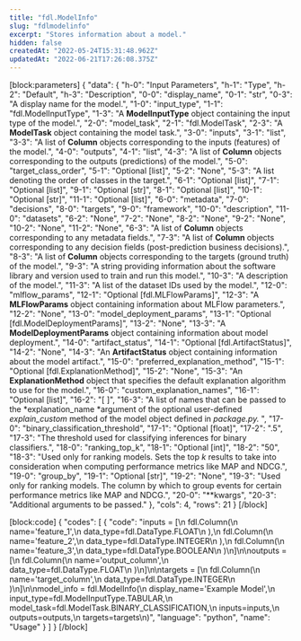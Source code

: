 ```yaml
---
title: "fdl.ModelInfo"
slug: "fdlmodelinfo"
excerpt: "Stores information about a model."
hidden: false
createdAt: "2022-05-24T15:31:48.962Z"
updatedAt: "2022-06-21T17:26:08.375Z"
---
```

[block:parameters]
{
  "data": {
    "h-0": "Input Parameters",
    "h-1": "Type",
    "h-2": "Default",
    "h-3": "Description",
    "0-0": "display_name",
    "0-1": "str",
    "0-3": "A display name for the model.",
    "1-0": "input_type",
    "1-1": "fdl.ModelInputType",
    "1-3": "A **ModelInputType** object containing the input type of the model.",
    "2-0": "model_task",
    "2-1": "fdl.ModelTask",
    "2-3": "A **ModelTask** object containing the model task.",
    "3-0": "inputs",
    "3-1": "list",
    "3-3": "A list of **Column** objects corresponding to the inputs (features) of the model.",
    "4-0": "outputs",
    "4-1": "list",
    "4-3": "A list of **Column** objects corresponding to the outputs (predictions) of the model.",
    "5-0": "target_class_order",
    "5-1": "Optional [list]",
    "5-2": "None",
    "5-3": "A list denoting the order of classes in the target.",
    "6-1": "Optional [list]",
    "7-1": "Optional [list]",
    "9-1": "Optional [str]",
    "8-1": "Optional [list]",
    "10-1": "Optional [str]",
    "11-1": "Optional [list]",
    "6-0": "metadata",
    "7-0": "decisions",
    "8-0": "targets",
    "9-0": "framework",
    "10-0": "description",
    "11-0": "datasets",
    "6-2": "None",
    "7-2": "None",
    "8-2": "None",
    "9-2": "None",
    "10-2": "None",
    "11-2": "None",
    "6-3": "A list of **Column** objects corresponding to any metadata fields.",
    "7-3": "A list of **Column** objects corresponding to any decision fields (post-prediction business decisions).",
    "8-3": "A list of **Column** objects corresponding to the targets (ground truth) of the model.",
    "9-3": "A string providing information about the software library and version used to train and run this model.",
    "10-3": "A description of the model.",
    "11-3": "A list of the dataset IDs used by the model.",
    "12-0": "mlflow_params",
    "12-1": "Optional [fdl.MLFlowParams]",
    "12-3": "A **MLFlowParams** object containing information about MLFlow parameters.",
    "12-2": "None",
    "13-0": "model_deployment_params",
    "13-1": "Optional [fdl.ModelDeploymentParams]",
    "13-2": "None",
    "13-3": "A **ModelDeploymentParams** object containing information about model deployment.",
    "14-0": "artifact_status",
    "14-1": "Optional [fdl.ArtifactStatus]",
    "14-2": "None",
    "14-3": "An **ArtifactStatus** object containing information about the model artifact.",
    "15-0": "preferred_explanation_method",
    "15-1": "Optional [fdl.ExplanationMethod]",
    "15-2": "None",
    "15-3": "An **ExplanationMethod** object that specifies the default explanation algorithm to use for the model.",
    "16-0": "custom_explanation_names",
    "16-1": "Optional [list]",
    "16-2": "[ ]",
    "16-3": "A list of names that can be passed to the *explanation_name *argument of the optional user-defined *explain_custom* method of the model object defined in *package.py.* ",
    "17-0": "binary_classification_threshold",
    "17-1": "Optional [float]",
    "17-2": ".5",
    "17-3": "The threshold used for classifying inferences for binary classifiers.",
    "18-0": "ranking_top_k",
    "18-1": "Optional [int]",
    "18-2": "50",
    "18-3": "Used only for ranking models. Sets the top *k* results to take into consideration when computing performance metrics like MAP and NDCG.",
    "19-0": "group_by",
    "19-1": "Optional [str]",
    "19-2": "None",
    "19-3": "Used only for ranking models.  The column by which to group events for certain performance metrics like MAP and NDCG.",
    "20-0": "**kwargs",
    "20-3": "Additional arguments to be passed."
  },
  "cols": 4,
  "rows": 21
}
[/block]

[block:code]
{
  "codes": [
    {
      "code": "inputs = [\n    fdl.Column(\n        name='feature_1',\n        data_type=fdl.DataType.FLOAT\n    ),\n    fdl.Column(\n        name='feature_2',\n        data_type=fdl.DataType.INTEGER\n    ),\n    fdl.Column(\n        name='feature_3',\n        data_type=fdl.DataType.BOOLEAN\n    )\n]\n\noutputs = [\n    fdl.Column(\n        name='output_column',\n        data_type=fdl.DataType.FLOAT\n    )\n]\n\ntargets = [\n    fdl.Column(\n        name='target_column',\n        data_type=fdl.DataType.INTEGER\n    )\n]\n\nmodel_info = fdl.ModelInfo(\n    display_name='Example Model',\n    input_type=fdl.ModelInputType.TABULAR,\n    model_task=fdl.ModelTask.BINARY_CLASSIFICATION,\n    inputs=inputs,\n    outputs=outputs,\n    targets=targets\n)",
      "language": "python",
      "name": "Usage"
    }
  ]
}
[/block]